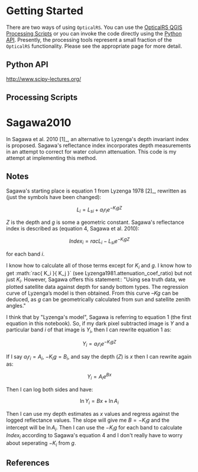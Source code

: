 # Getting Started

There are two ways of using `OpticalRS`. You can use the [OpticalRS QGIS Processing Scripts](#processing-scripts) or you can invoke the code directly using the [Python API](#python-api). Presently, the processing tools represent a small fraction of the `OpticalRS` functionality. Please see the appropriate page for more detail.

## Python API

http://www.scipy-lectures.org/

## Processing Scripts

Sagawa2010
==========

In Sagawa et al. 2010 [1]\_, an alternative to Lyzenga's depth invariant
index is proposed. Sagawa's reflectance index incorporates depth
measurements in an attempt to correct for water column attenuation. This
code is my attempt at implementing this method.

Notes
-----

Sagawa's starting place is equation 1 from Lyzenga 1978 [2]\_, rewritten
as (just the symbols have been changed):

$$L_i = L_{si} + a_i r_i e^{-K_igZ}$$

$Z$ is the depth and $g$ is some a geometric constant. Sagawa's
reflectance index is described as (equation 4, Sagawa et al. 2010):

$$Index_i = rac{ L_i - L_{si} }{ e^{-K_i g Z} }$$

for each band $i$.

I know how to calculate all of those terms except for $K_i$ and $g$. I
know how to get :math:\`rac{ K\_i }{ K\_j }\` (see
Lyzenga1981.attenuation\_coef\_ratio) but not just $K_i$. However,
Sagawa offers this statement:: "Using sea truth data, we plotted
satellite data against depth for sandy bottom types. The regression
curve of Lyzenga’s model is then obtained. From this curve $–Kg$ can be
deduced, as $g$ can be geometrically calculated from sun and satellite
zenith angles."

I think that by "Lyzenga's model", Sagawa is referring to equation 1
(the first equation in this notebook). So, if my dark pixel subtracted
image is $Y$ and a particular band $i$ of that image is $Y_i$, then I
can rewrite equation 1 as:

$$Y_i = a_i r_i e^{-K_i g Z}$$

If I say $a_i r_i = A_i$, $-K_i g = B_i$, and say the depth ($Z$) is $x$
then I can rewrite again as:

$$Y_i = A_i e^{B x}$$

Then I can log both sides and have:

$$\ln{ Y_i } = Bx + \ln{ A_i }$$

Then I can use my depth estimates as $x$ values and regress against the
logged reflectance values. The slope will give me $B = -K_i g$ and the
intercept will be $\ln{ A_i }$. Then I can use the $-K_i g$ for each
band to calculate $Index_i$ according to Sagawa's equation 4 and I don't
really have to worry about seperating $-K_i$ from $g$.

References
---------
